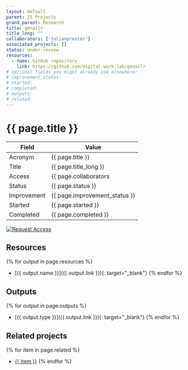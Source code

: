 ```yaml
---
layout: default
parent: 25 Projects
grand_parent: Research
title: genailr
title_long: ""
collaborators: ['julianprester']
associated_projects: []
status: under-review
resources:
  - name: GitHub repository
    link: https://github.com/digital-work-lab/genailr
# optional fields you might already use elsewhere:
# improvement_status:
# started:
# completed:
# outputs:
# related:
---
```


# {{ page.title }}

Field               | Value
------------------- | ----------------------------------
Acronym             | {{ page.title }}
Title               | {{ page.title_long }}
Access              | {{ page.collaborators | join: ", " }}
Status              | {{ page.status }}
Improvement         | {{ page.improvement_status }}
Started             | {{ page.started }}
Completed           | {{ page.completed }}

[![Request Access](https://img.shields.io/badge/Request-Access-blue?style=for-the-badge)](https://github.com/digital-work-lab/handbook/issues/new?assignees=geritwagner&labels=access+request&template=request-repo-access.md&title=%5BAccess+Request%5D+Request+for+access+to+repository)

## Resources

{% for output in page.resources %}
- [{{ output.name }}]({{ output.link }}){: target="_blank"}
{% endfor %}

## Outputs

{% for output in page.outputs %}
- [{{ output.type }}]({{ output.link }}){: target="_blank"}
{% endfor %}

## Related projects 

{% for item in page.related %}
- <a href="{{ item }}">{{ item }}</a>
{% endfor %}

